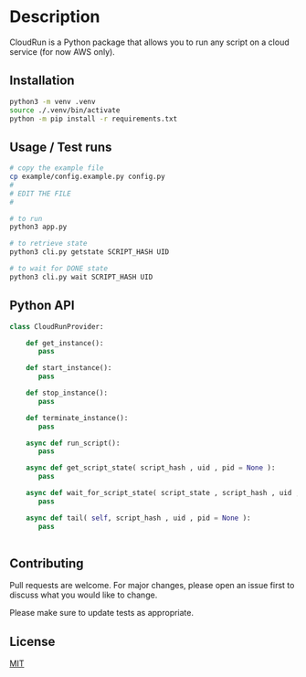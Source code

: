 # Description

CloudRun is a Python package that allows you to run any script on a cloud service (for now AWS only).

## Installation

```bash
python3 -m venv .venv
source ./.venv/bin/activate
python -m pip install -r requirements.txt
```

## Usage / Test runs

```bash
# copy the example file
cp example/config.example.py config.py
#
# EDIT THE FILE
#

# to run
python3 app.py

# to retrieve state
python3 cli.py getstate SCRIPT_HASH UID

# to wait for DONE state
python3 cli.py wait SCRIPT_HASH UID
```

## Python API

```python
class CloudRunProvider:

    def get_instance():
       pass

    def start_instance():
       pass

    def stop_instance():
       pass

    def terminate_instance():
       pass

    async def run_script():
       pass

    async def get_script_state( script_hash , uid , pid = None ):
       pass

    async def wait_for_script_state( script_state , script_hash , uid , pid = None ):
       pass

    async def tail( self, script_hash , uid , pid = None ):
       pass
 
```

## Contributing
Pull requests are welcome. For major changes, please open an issue first to discuss what you would like to change.

Please make sure to update tests as appropriate.

## License
[MIT](https://choosealicense.com/licenses/mit/)